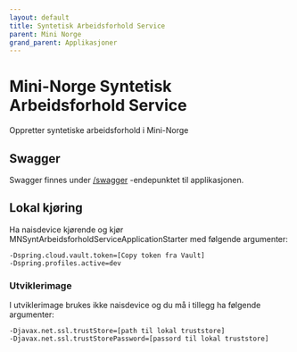 ```yaml
---
layout: default
title: Syntetisk Arbeidsforhold Service
parent: Mini Norge
grand_parent: Applikasjoner
---
```


# Mini-Norge Syntetisk Arbeidsforhold Service

Oppretter syntetiske arbeidsforhold i Mini-Norge

## Swagger
Swagger finnes under [/swagger](https://mn-synt-arbeidsforhold-service.dev.intern.nav.no/swagger) -endepunktet til applikasjonen.
 
## Lokal kjøring
Ha naisdevice kjørende og kjør MNSyntArbeidsforholdServiceApplicationStarter med følgende argumenter:
```
-Dspring.cloud.vault.token=[Copy token fra Vault]
-Dspring.profiles.active=dev
```

### Utviklerimage
I utviklerimage brukes ikke naisdevice og du må i tillegg ha følgende argumenter:
```
-Djavax.net.ssl.trustStore=[path til lokal truststore]
-Djavax.net.ssl.trustStorePassword=[passord til lokal truststore]
```